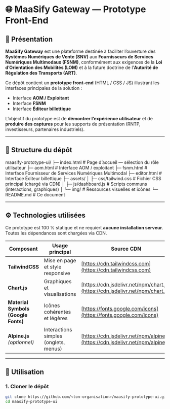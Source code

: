 # 🌐 MaaSify Gateway — Prototype Front-End

## 🧭 Présentation

**MaaSify Gateway** est une plateforme destinée à faciliter l’ouverture des **Systèmes Numériques de Vente (SNV)** aux **Fournisseurs de Services Numériques Multimodaux (FSNM)**, conformément aux exigences de la **Loi d’Orientation des Mobilités (LOM)** et à la future doctrine de l’**Autorité de Régulation des Transports (ART)**.

Ce dépôt contient un **prototype front-end** (HTML / CSS / JS) illustrant les interfaces principales de la solution :

- Interface **AOM / Exploitant**
- Interface **FSNM**
- Interface **Éditeur billettique**

L’objectif du prototype est de **démontrer l’expérience utilisateur** et de **produire des captures** pour les supports de présentation (RNTP, investisseurs, partenaires industriels).

---

## 🧱 Structure du dépôt

maasify-prototype-ui/
├─ index.html # Page d’accueil — sélection du rôle utilisateur
├─ aom.html # Interface AOM / exploitant
├─ fsnm.html # Interface Fournisseur de Services Numériques Multimodal
├─ editor.html # Interface Éditeur billettique
├─ assets/
│ ├─ css/tailwind.css # Fichier CSS principal (chargé via CDN)
│ ├─ js/dashboard.js # Scripts communs (interactions, graphiques)
│ └─ img/ # Ressources visuelles et icônes
└─ README.md # Ce document

---

## ⚙️ Technologies utilisées

Ce prototype est 100 % statique et ne requiert **aucune installation serveur**.  
Toutes les dépendances sont chargées via CDN.

| Composant | Usage principal | Source CDN |
|------------|------------------|-------------|
| **TailwindCSS** | Mise en page et style responsive | [https://cdn.tailwindcss.com](https://cdn.tailwindcss.com) |
| **Chart.js** | Graphiques et visualisations | [https://cdn.jsdelivr.net/npm/chart.js](https://cdn.jsdelivr.net/npm/chart.js) |
| **Material Symbols (Google Fonts)** | Icônes cohérentes et légères | [https://fonts.google.com/icons](https://fonts.google.com/icons) |
| **Alpine.js** *(optionnel)* | Interactions simples (onglets, menus) | [https://cdn.jsdelivr.net/npm/alpinejs](https://cdn.jsdelivr.net/npm/alpinejs) |

---

## 🚀 Utilisation

### 1. Cloner le dépôt
```bash
git clone https://github.com/<ton-organisation>/maasify-prototype-ui.git
cd maasify-prototype-ui
